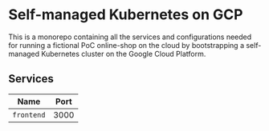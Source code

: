 # Self-managed Kubernetes on GCP

This is a monorepo containing all the services and configurations needed for running a fictional PoC online-shop on the cloud by bootstrapping a self-managed Kubernetes cluster on the Google Cloud Platform.

## Services

| Name       | Port |
| ---------- | ---- |
| `frontend` | 3000 |
